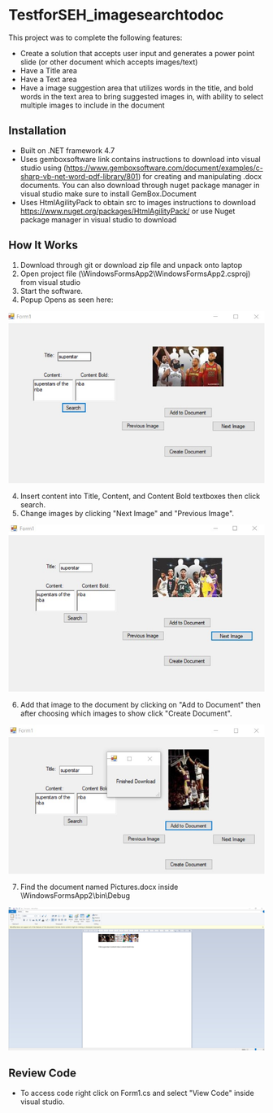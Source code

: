 # TestforSEH_imagesearchtodoc

This project was to complete the following features:

* Create a solution that accepts user input and generates a power point slide (or other document which accepts images/text)
* Have a Title area
* Have a Text area
* Have a image suggestion area that utilizes words in the title, and bold words in the text area to bring suggested images in, with ability to select multiple images to include in the document

## Installation

* Built on .NET framework 4.7
* Uses gemboxsoftware link contains instructions to download into visual studio using (https://www.gemboxsoftware.com/document/examples/c-sharp-vb-net-word-pdf-library/801) for creating and manipulating .docx documents. You can also download through nuget package manager in visual studio make sure to install GemBox.Document
* Uses HtmlAgilityPack to obtain src to images instructions to download https://www.nuget.org/packages/HtmlAgilityPack/ or use Nuget package manager in visual studio to download

## How It Works

1. Download through git or download zip file and unpack onto laptop
2. Open project file (\WindowsFormsApp2\WindowsFormsApp2.csproj) from visual studio
3. Start the software.
4. Popup Opens as seen here: 

<div align="center"><img width="650" src="demomainscreen.jpg"></div>

4. Insert content into Title, Content, and Content Bold textboxes then click search.
5. Change images by clicking "Next Image" and "Previous Image".

<div align="center"><img width="650" src="demomainscreen-nextimage.jpg"></div>

6. Add that image to the document by clicking on "Add to Document" then after choosing which images to show click "Create Document".

<div align="center"><img width="650" src="demomainscreen-addtodocument.jpg"></div>

7. Find the document named Pictures.docx inside \WindowsFormsApp2\bin\Debug 

<div align="center"><img width="650" src="document-imagestext.jpg"></div>

## Review Code

* To access code right click on Form1.cs and select "View Code" inside visual studio.
